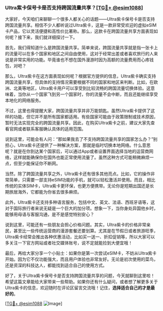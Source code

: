 ### Ultra紫卡保号卡是否支持跨国流量共享？[[TG💪+ @esim1088](https://t.me/s/esim1088)]

大家好，今天咱们来聊聊一个很多人都关心的话题——Ultra紫卡保号卡是否支持跨国流量共享。相信不少人都听说过Ultra紫卡，这是一款非常受欢迎的虚拟eSIM卡产品，它以灵活便捷和高性价比著称。那么，这款卡在跨国流量共享方面表现如何呢？接下来，我们就详细探讨一下。

首先，我们得知道什么是跨国流量共享。简单来说，跨国流量共享就是指一张卡上的流量可以在多个国家和地区之间自由使用，这对于经常出差或者喜欢旅行的人来说是非常实用的功能。毕竟谁也不想在国外漫游时因为高额的流量费用而心疼钱包，对吧？

那么，Ultra紫卡在这方面表现如何呢？根据官方提供的信息，Ultra紫卡确实支持跨国流量共享，但具体的支持情况需要根据不同的国家和地区来判断。比如，在欧洲、北美等地区，Ultra紫卡用户可以享受到比较流畅的跨国流量切换体验。这意味着，当你从一个国家飞到另一个国家时，你的流量不会中断，而且还能继续享受本地化的网络服务。

不过，这里也得提醒大家，跨国流量共享并非万能钥匙。虽然Ultra紫卡提供了这样的功能，但它并不是所有国家都适用。有些国家可能由于政策限制或技术原因，暂时无法实现完全的跨国流量共享。因此，在购买Ultra紫卡之前，建议大家先查看官网或者联系客服确认具体的适用范围。

说到这里，可能会有人问：“那如果我去了不支持跨国流量共享的国家怎么办？”别担心，Ultra紫卡还提供了一种解决方案，那就是临时切换本地网络。什么意思呢？就是在你到达某个国家后，可以通过App或者设置界面选择当地的运营商网络，这样就能确保你在国外也能正常使用流量了。虽然这种方式可能稍微麻烦一点，但至少能保证你不断网。

当然，除了跨国流量共享之外，Ultra紫卡还有很多其他亮点。比如，它的操作非常简单，只需要一部支持eSIM功能的手机，就可以轻松激活并使用。而且，相比传统的实体SIM卡，Ultra紫卡更环保，也更方便携带。无论你是短期出国还是长期旅居海外，它都能为你省去很多麻烦。

此外，Ultra紫卡还支持多种语言服务，包括中文、英文、法语、西班牙语等，这对于国际旅行者来说无疑是一个巨大的加分项。想象一下，当你身处异国他乡时，能够用母语与客服沟通，是不是感觉特别安心？

说到这里，可能还有一些朋友会担心价格问题。其实，Ultra紫卡的价格非常亲民，甚至比一些传统运营商的漫游套餐还要划算。尤其是在节假日或者旅游旺季，Ultra紫卡经常会推出各种优惠活动，比如买一送一、折扣促销等，所以大家可以多关注一下官方网站或者社交媒体账号，说不定就能捡到大便宜哦！

最后，再给大家分享一个小贴士：如果你是第一次尝试eSIM卡，不妨从Ultra紫卡开始。因为它不仅功能强大，而且用户体验也非常友好。无论是初次使用的菜鸟，还是资深的科技达人，都能找到适合自己的使用方式。

好了，关于Ultra紫卡保号卡是否支持跨国流量共享的问题，今天就聊到这里啦！希望这篇文章能给大家带来一些帮助。如果你还有什么疑问，或者想了解更多关于Ultra紫卡的信息，欢迎随时在评论区留言交流哦！记住，**选择适合自己的才是最好的**。

[[TG💪+ @esim1088](https://t.me/s/esim1088) ![Image](https://i.postimg.cc/4NQfJmqS/Snipaste-2025-05-13-00-14-12.png)]